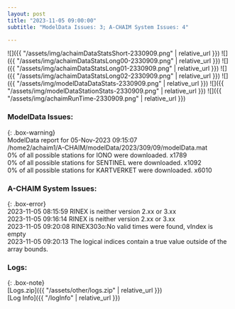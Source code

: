 ```yaml
---
layout: post
title: "2023-11-05 09:00:00"
subtitle: "ModelData Issues: 3; A-CHAIM System Issues: 4"

---
```


![]({{ "/assets/img/achaimDataStatsShort-2330909.png" | relative_url }})
![]({{ "/assets/img/achaimDataStatsLong00-2330909.png" | relative_url }})
![]({{ "/assets/img/achaimDataStatsLong01-2330909.png" | relative_url }})
![]({{ "/assets/img/achaimDataStatsLong02-2330909.png" | relative_url }})
![]({{ "/assets/img/modelDataDataStats-2330909.png" | relative_url }})
![]({{ "/assets/img/modelDataStationStats-2330909.png" | relative_url }})
![]({{ "/assets/img/achaimRunTime-2330909.png" | relative_url }})


### ModelData Issues:  
  
{: .box-warning}  
 ModelData report for 05-Nov-2023 09:15:07   
 /home2/achaim1/A-CHAIM/modelData/2023/309/09/modelData.mat   
 0% of all possible stations for IONO were downloaded. x1789   
 0% of all possible stations for SENTINEL were downloaded. x1092   
 0% of all possible stations for KARTVERKET were downloaded. x6010   
  
### A-CHAIM System Issues:  
  
{: .box-error}  
2023-11-05 08:15:59 RINEX is neither version 2.xx or 3.xx  
2023-11-05 09:16:14 RINEX is neither version 2.xx or 3.xx  
2023-11-05 09:20:08 RINEX303o:No valid times were found, vIndex is empty  
2023-11-05 09:20:13 The logical indices contain a true value outside of the array bounds.  

### Logs:  
  
{: .box-note}  
[Logs.zip]({{ "/assets/other/logs.zip" | relative_url }})  
[Log Info]({{ "/logInfo" | relative_url }})  

